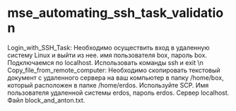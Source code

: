 # mse_automating_ssh_task_validation
Login_with_SSH_Task: Необходимо осуществить вход в удаленную систему Linux и выйти из нее. имя пользователя box, пароль box. Подключаемся по localhost. Использовать команды ssh и exit \n
Copy_file_from_remote_computer: Необходимо скопировать текстовый документ c удаленного сервера на ваш компьютер в папку /home/box, который расположен в папке /home/erdos. Используйте SCP. Имя пользователя удаленной системы erdos, пароль erdos. Cервер localhost. Файл block_and_anton.txt.  

